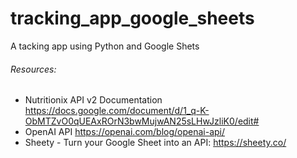 # tracking_app_google_sheets
 A tacking app using Python and Google Shets

###### Resources: 
- Nutritionix API v2 Documentation 
https://docs.google.com/document/d/1_q-K-ObMTZvO0qUEAxROrN3bwMujwAN25sLHwJzliK0/edit#
- OpenAI API
https://openai.com/blog/openai-api/
- Sheety - Turn your Google Sheet into an API:
https://sheety.co/
